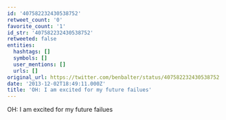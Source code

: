```yaml
---
id: '407582232430538752'
retweet_count: '0'
favorite_count: '1'
id_str: '407582232430538752'
retweeted: false
entities:
  hashtags: []
  symbols: []
  user_mentions: []
  urls: []
original_url: https://twitter.com/benbalter/status/407582232430538752
date: '2013-12-02T18:49:11.000Z'
title: 'OH: I am excited for my future failues'
---
```


OH: I am excited for my future failues